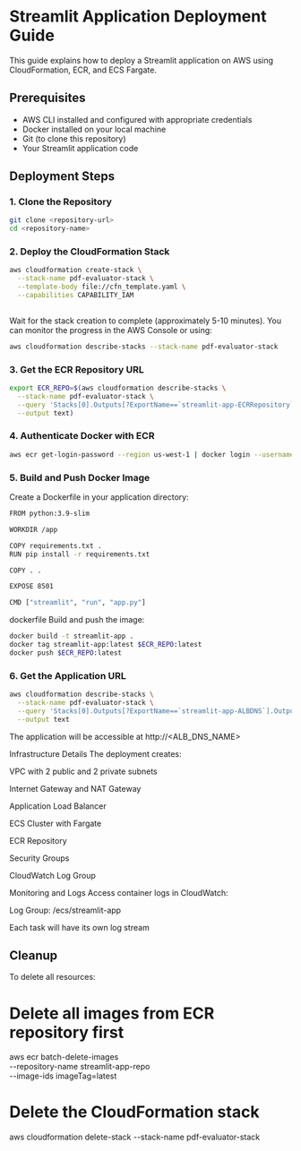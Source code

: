 # Streamlit Application Deployment Guide

This guide explains how to deploy a Streamlit application on AWS using CloudFormation, ECR, and ECS Fargate.

## Prerequisites

- AWS CLI installed and configured with appropriate credentials
- Docker installed on your local machine
- Git (to clone this repository)
- Your Streamlit application code

## Deployment Steps

### 1. Clone the Repository
```bash
git clone <repository-url>
cd <repository-name>
```

### 2. Deploy the CloudFormation Stack
```bash
aws cloudformation create-stack \
  --stack-name pdf-evaluator-stack \
  --template-body file://cfn_template.yaml \
  --capabilities CAPABILITY_IAM
  
```

Wait for the stack creation to complete (approximately 5-10 minutes). You can monitor the progress in the AWS Console or using:

```bash
aws cloudformation describe-stacks --stack-name pdf-evaluator-stack
```

### 3. Get the ECR Repository URL
```bash
export ECR_REPO=$(aws cloudformation describe-stacks \
  --stack-name pdf-evaluator-stack \
  --query 'Stacks[0].Outputs[?ExportName==`streamlit-app-ECRRepository`].OutputValue' \
  --output text)
```

### 4. Authenticate Docker with ECR
```bash
aws ecr get-login-password --region us-west-1 | docker login --username AWS --password-stdin $ECR_REPO
```

### 5. Build and Push Docker Image
Create a Dockerfile in your application directory:

```bash
FROM python:3.9-slim

WORKDIR /app

COPY requirements.txt .
RUN pip install -r requirements.txt

COPY . .

EXPOSE 8501

CMD ["streamlit", "run", "app.py"]

```

dockerfile
Build and push the image:

```bash
docker build -t streamlit-app .
docker tag streamlit-app:latest $ECR_REPO:latest
docker push $ECR_REPO:latest
```

### 6. Get the Application URL
```bash
aws cloudformation describe-stacks \
  --stack-name pdf-evaluator-stack \
  --query 'Stacks[0].Outputs[?ExportName==`streamlit-app-ALBDNS`].OutputValue' \
  --output text
```

The application will be accessible at http://<ALB_DNS_NAME>

Infrastructure Details
The deployment creates:

VPC with 2 public and 2 private subnets

Internet Gateway and NAT Gateway

Application Load Balancer

ECS Cluster with Fargate

ECR Repository

Security Groups

CloudWatch Log Group

Monitoring and Logs
Access container logs in CloudWatch:

Log Group: /ecs/streamlit-app

Each task will have its own log stream

## Cleanup
To delete all resources:

# Delete all images from ECR repository first
aws ecr batch-delete-images \
  --repository-name streamlit-app-repo \
  --image-ids imageTag=latest

# Delete the CloudFormation stack
aws cloudformation delete-stack --stack-name pdf-evaluator-stack
